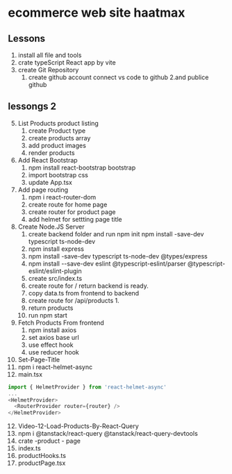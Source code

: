 # ecommerce web site haatmax

## Lessons

1. install all file and tools
2. crate typeScript React app by vite
3. create Git Repository
   1. create github account
      connect vs code to github
      2.and publice github

## lessongs 2

5. List Products product listing
   1. create Product type
   2. create products array
   3. add product images
   4. render products
6. Add React Bootstrap
   1. npm install react-bootstrap bootstrap
   2. import bootstrap css
   3. update App.tsx
7. Add page routing
   1. npm i react-router-dom
   2. create route for home page
   3. create router for product page
   4. add helmet for settting page title
8. Create Node.JS Server
   1. create backend folder and run npm init
      npm install -save-dev typescript ts-node-dev
   2. npm install express
   3. npm install -save-dev typescript ts-node-dev @types/express
   4. npm install --save-dev eslint @typescript-eslint/parser @typescript-eslint/eslint-plugin
   5. create src/index.ts
   6. create route for / return backend is ready.
   7. copy data.ts from frontend to backend
   8. create route for /api/products
      1.
   9. return products
   10. run npm start
9. Fetch Products From frontend
   1. npm install axios
   2. set axios base url
   3. use effect hook
   4. use reducer hook
10. Set-Page-Title
11. npm i react-helmet-async
12. main.tsx

```js
import { HelmetProvider } from 'react-helmet-async'
...
<HelmetProvider>
  <RouterProvider router={router} />
</HelmetProvider>
```

12. Video-12-Load-Products-By-React-Query
1. npm i @tanstack/react-query @tanstack/react-query-devtools
1. crate -product - page
1. index.ts
1. productHooks.ts
1. productPage.tsx
